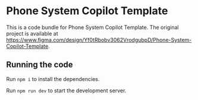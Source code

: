 
  # Phone System Copilot Template

  This is a code bundle for Phone System Copilot Template. The original project is available at https://www.figma.com/design/Yf0tRbobv3062VrodgubpD/Phone-System-Copilot-Template.

  ## Running the code

  Run `npm i` to install the dependencies.

  Run `npm run dev` to start the development server.
  